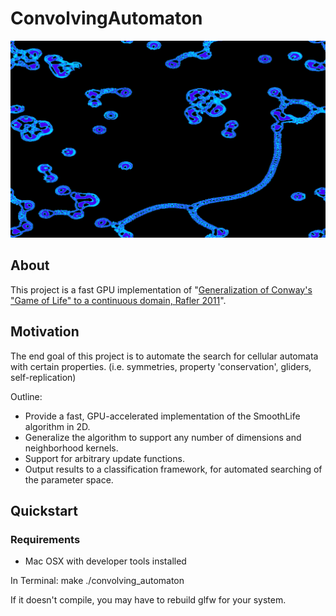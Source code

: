# ConvolvingAutomaton

![screenshot](https://raw.githubusercontent.com/dantreiman/convolving-automaton/master/screenshots/fullscreen_1.png)

## About
This project is a fast GPU implementation of "[Generalization of Conway's "Game of Life" to a continuous domain, Rafler 2011](http://arxiv.org/abs/1111.1567)".

## Motivation

The end goal of this project is to automate the search for cellular automata with certain properties.
(i.e. symmetries, property 'conservation', gliders, self-replication)

Outline:
* Provide a fast, GPU-accelerated implementation of the SmoothLife algorithm in 2D.
* Generalize the algorithm to support any number of dimensions and neighborhood kernels.
* Support for arbitrary update functions.
* Output results to a classification framework, for automated searching of the parameter space.

## Quickstart

### Requirements
* Mac OSX with developer tools installed

In Terminal:
    make
    ./convolving_automaton

If it doesn't compile, you may have to rebuild glfw for your system.
